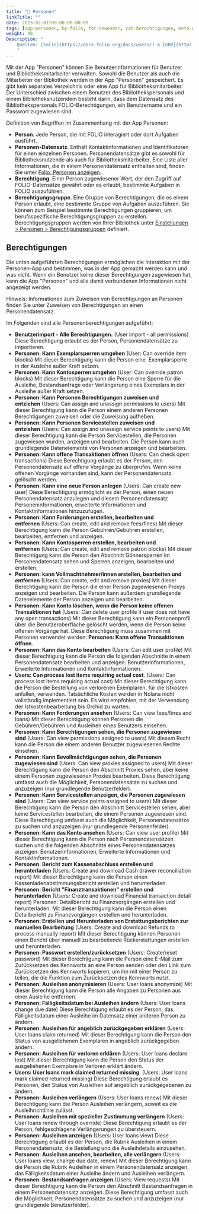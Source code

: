 ```yaml
---
title: "📱 Personen"
linkTitle: ""
date: 2023-02-01T00:00:00-00:00
tags: [app-personen, by-folio, for-anwender, cat-berechtigungen, meta-uebersetzungsproblem]
weight: 40
Description: "
    Quellen: [Folio](https://docs.folio.org/docs/users/) & [GBV](https://info.gbv.de/pages/viewpage.action?pageId=839188597)
    "
---
```


Mit der App "Personen" können Sie Benutzerinformationen für Benutzer und Bibliotheksmitarbeiter verwalten. Sowohl die Benutzer als auch die Mitarbeiter der Bibliothek werden in der App "Personen" gespeichert. Es gibt kein separates Verzeichnis oder eine App für Bibliotheksmitarbeiter. Der Unterschied zwischen einem Benutzer des Bibliothekspersonals und einem Bibliotheksnutzendem besteht darin, dass dem Datensatz des Bibliothekspersonals FOLIO-Berechtigungen, ein Benutzername und ein Passwort zugewiesen sind.

Definition von Begriffen im Zusammenhang mit der App Personen:

* **Person**. Jede Person, die mit FOLIO interagiert oder dort Aufgaben ausführt.
* **Personen-Datensatz**. Enthält Kontaktinformationen und Identifikatoren für einen einzelnen Personen. Personendatensätze gibt es sowohl für Bibliotheksnutzende als auch für Bibliotheksmitarbeiter. Eine Liste aller Informationen, die in einem Personendatensatz enthalten sind, finden Sie unter [Folio: Personen anzeigen](https://info.gbv.de/display/FOLIOGBVEXTERN/Folio%3A+Personen+anzeigen)..
* **Berechtigung**. Einer Person zugewiesener Wert, der den Zugriff auf FOLIO-Datensätze gewährt oder es erlaubt, bestimmte Aufgaben in FOLIO auszuführen.
* **Berechtigungsgruppe**. Eine Gruppe von Berechtigungen, die es einem Person erlaubt, eine bestimmte Gruppe von Aufgaben auszuführen. Sie können zum Beispiel bestimmte Berechtigungen gruppieren, um berufsspezifische Berechtigungsgruppen zu erstellen. Berechtigungsgruppen werden von Ihrer Bibliothek unter [Einstellungen > Personen > Berechtigungsgruppen](https://info.gbv.de/display/FOLIOGBVEXTERN/Einstellungen+%28Personen%29%3A+Berechtigungsgruppen) definiert.

## Berechtigungen

Die unten aufgeführten Berechtigungen ermöglichen die Interaktion mit der Personen-App und bestimmen, was in der App gemacht werden kann und was nicht. Wenn ein Benutzer keine dieser Berechtigungen zugewiesen hat, kann die App "Personen" und alle damit verbundenen Informationen nicht angezeigt werden.

Hinweis: Informationen zum Zuweisen von Berechtigungen an Personen finden Sie unter Zuweisen von Berechtigungen an einen Personendatensatz.

Im Folgenden sind alle Personenberechtigungen aufgeführt:
* **Benutzerimport - Alle Berechtigungen.** (User import - all permissions)
    Diese Berechtigung erlaubt es der Person, Personendatensätze zu importieren.
* **Personen: Kann Exemplarsperren umgehen** (User: Can override item blocks)
    Mit dieser Berechtigung kann die Person eine  Exemplarsperre in der Ausleihe außer Kraft setzen.
* **Personen: Kann Kontosperren umgehen** (User: Can override patron blocks)
    Mit dieser Berechtigung kann die Person eine Sperre für die Ausleihe, Bestandsanfrage oder Verlängerung eines Exemplars in der Ausleihe außer Kraft setzen.
* **Personen: Kann Personen Berechtigungen zuweisen und entziehen** (Users: Can assign and unassign permissions to users)
    Mit dieser Berechtigung kann die Person einem anderen Personen Berechtigungen zuweisen oder die Zuweisung aufheben.
* **Personen: Kann Personen Servicestellen zuweisen und entziehen** (Users: Can assign and unassign service points to users)
    Mit dieser Berechtigung kann die Person Servicestellen, die Personen zugewiesen wurden, anzeigen und bearbeiten. Die Person kann auch grundlegende Datenelemente von Personen anzeigen und bearbeiten.
* **Personen: Kann offene Transaktionen öffnen** (Users: Can check open transactions)
    Diese Berechtigung erlaubt es der Person, den Personendatensatz auf offene Vorgänge zu überprüfen. Wenn keine offenen Vorgänge vorhanden sind, kann der Personendatensatz gelöscht werden.
* **Personen: Kann eine neue Person anlegen** (Users: Can create new user)
    Diese Berechtigung ermöglicht es der Person, einen neuen Personendatensatz anzulegen und diesem Personendatensatz Personeninformationen, erweiterte Informationen und Kontaktinformationen hinzuzufügen.
* **Personen: Kann Forderungen erstellen, bearbeiten und entfernen** (Users: Can create, edit and remove fees/fines)
    Mit dieser Berechtigung kann die Person Gebühren/Gebühren erstellen, bearbeiten, entfernen und anzeigen.
* **Personen: Kann Kontosperren erstellen, bearbeiten und entfernen** (Users: Can create, edit and remove patron blocks)
    Mit dieser Berechtigung kann die Person den Abschnitt Gönnersperren im Personendatensatz sehen und Sperren anzeigen, bearbeiten und erstellen.
* **Personen: kann Vollmachtnehmer/innen erstellen, bearbeiten und entfernen** (Users: Can create, edit and remove proxies)
    Mit dieser Berechtigung kann die Person die einer Person zugewiesenen Proxys anzeigen und bearbeiten. Die Person kann außerdem grundlegende Datenelemente der Person anzeigen und bearbeiten.
* **Personen: Kann Konto löschen, wenn die Person keine offenen Transaktionen hat** (Users: Can delete user profile if user does not have any open transactions)
    Mit dieser Berechtigung kann ein Personenprofil über die Benutzeroberfläche gelöscht werden, wenn die Person keine offenen Vorgänge hat. Diese Berechtigung muss zusammen mit Personen verwendet werden: **Personen: Kann offene Transaktionen öffnen**.
* **Personen: Kann das Konto bearbeiten** (Users: Can edit user profile)
    Mit dieser Berechtigung kann die Person die folgenden Abschnitte in einem Personendatensatz bearbeiten und anzeigen: Benutzerinformationen, Erweiterte Informationen und Kontaktinformationen.
* **Users: Can process lost items requiring actual cost**. (Users: Can process lost items requiring actual cost)
    Mit dieser Berechtigung kann die Person die Bestellung von verlorenen Exemplaren, für die Istkosten anfallen, verwenden. Tatsächliche Kosten werden in Nolana nicht vollständig implementiert sein. Es wird empfohlen, mit der Verwendung der Istkostenbearbeitung bis Orchid zu warten.
* **Personen: Kann Forderungen ansehen** (Users: Can view fees/fines and loans)
    Mit dieser Berechtigung können Personen die Gebühren/Gebühren und Ausleihen eines Benutzers einsehen.
* **Personen: Kann Berechtigungen sehen, die Personen zugewiesen sind** (Users: Can view permissions assigned to users)
    Mit diesem Recht kann die Person die einem anderen Benutzer zugewiesenen Rechte einsehen.
* **Personen: Kann Bevollmächtigungen sehen, die Personen zugewiesen sind** (Users: Can view proxies assigned to users)
    Mit dieser Berechtigung kann die Person den Abschnitt Proxies sehen, aber keine einem Personen zugewiesenen Proxies bearbeiten. Diese Berechtigung umfasst auch die Möglichkeit, Personendatensätze zu suchen und anzuzeigen (nur grundlegende Benutzerfelder).
* **Personen: Kann Servicestellen anzeigen, die Personen zugewiesen sind** (Users: Can view service points assigned to users)
    Mit dieser Berechtigung kann die Person den Abschnitt Servicestellen sehen, aber keine Servicestellen bearbeiten, die einem Personen zugewiesen sind. Diese Berechtigung umfasst auch die Möglichkeit, Personendatensätze zu suchen und anzuzeigen (nur grundlegende Personenfelder).
* **Personen: Kann das Konto ansehen** (Users: Can view user profile)
    Mit dieser Berechtigung kann die Person nach Personendatensätzen suchen und die folgenden Abschnitte eines Personendatensatzes anzeigen: Benutzerinformationen, Erweiterte Informationen und Kontaktinformationen.
* **Personen: Bericht zum Kassenabschluss erstellen und herunterladen** (Users: Create and download Cash drawer reconciliation report)
    Mit dieser Berechtigung kann die Person einen Kassenladenabstimmungsbericht erstellen und herunterladen.
* **Personen: Bericht "Finanztransaktionen" erstellen und herunterladen** (Users: Create and download Financial transaction detail report)
    Personen: Detailbericht zu Finanzvorgängen erstellen und herunterladen. Mit dieser Berechtigung kann die Person einen Detailbericht zu Finanzvorgängen erstellen und herunterladen.
* **Personen: Erstellen und Herunterladen von Erstattungsberichten zur manuellen Bearbeitung** (Users: Create and download Refunds to process manually report)
    Mit dieser Berechtigung können Personen einen Bericht über manuell zu bearbeitende Rückerstattungen erstellen und herunterladen.
* **Personen: Passwort erstellen/zurücksetzen** (Users: Create/reset password)
    Mit dieser Berechtigung kann die Person eine E-Mail zum Zurücksetzen des Kennworts an eine Person senden oder den Link zum Zurücksetzen des Kennworts kopieren, um ihn mit einer Person zu teilen, die die Funktion zum Zurücksetzen des Kennworts nutzt.
* **Personen: Ausleihen anonymisieren** (Users: User loans anonymize)
    Mit dieser Berechtigung kann die Person alle Angaben zu Personen aus einer Ausleihe entfernen.
* **Personen: Fälligkeitsdatum bei Ausleihen ändern** (Users: User loans change due date)
    Diese Berechtigung erlaubt es der Person, das Fälligkeitsdatum einer Ausleihe im Datensatz einer anderen Person zu ändern.
* **Personen: Ausleihen für angeblich zurückgegeben erklären** (Users: User loans claim returned)
    Mit dieser Berechtigung kann die Person den Status von ausgeliehenen Exemplaren in angeblich zurückgegeben ändern.
* **Personen: Ausleihen für verloren erklären** (Users: User loans declare lost)
    Mit dieser Berechtigung kann die Person den Status der ausgeliehenen Exemplare in Verloren erklärt ändern.
* **Users: User loans mark claimed returned missing**. (Users: User loans mark claimed returned missing)
    Diese Berechtigung erlaubt es Personen, den Status von Ausleihen auf angeblich zurückgegebenen zu ändern.
* **Personen: Ausleihen verlängern** (Users: User loans renew)
    Mit dieser Berechtigung kann die Person Ausleihen verlängern, soweit es die Ausleihrichtlinie zulässt.
* **Personen: Ausleihen mit spezieller Zustimmung verlängern** (Users: User loans renew through override)
    Diese Berechtigung erlaubt es der Person, fehlgeschlagene Verlängerungen zu übersteuern.
* **Personen: Ausleihen anzeigen** (Users: User loans view)
    Diese Berechtigung erlaubt es der Person, die Rubrik Ausleihen in einem Personendatensatz, die Bestellung und die Ausleihdetails einzusehen.
* **Personen: Ausleihen ansehen, bearbeiten, alle verlängern** (Users: User loans view, change due date, renew)
    Mit dieser Berechtigung kann die Person die Rubrik Ausleihen in einem Personendatensatz anzeigen, das Fälligkeitsdatum einer Ausleihe ändern und Ausleihen verlängern.
* **Personen: Bestandsanfragen anzeigen** (Users: View requests)
    Mit dieser Berechtigung kann die Person den Abschnitt Bestandsanfragen in einem Personendatensatz anzeigen. Diese Berechtigung umfasst auch die Möglichkeit, Personendatensätze zu suchen und anzuzeigen (nur grundlegende Benutzerfelder).
